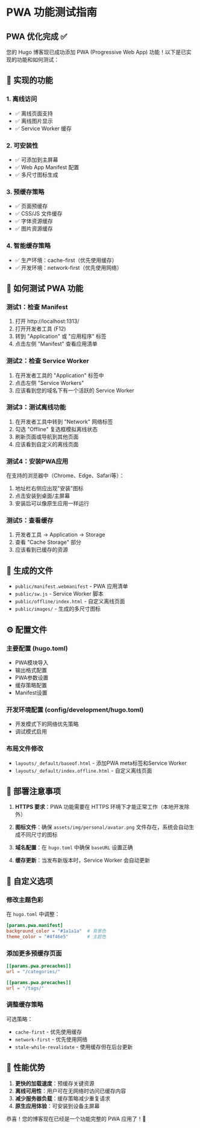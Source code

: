 # PWA 功能测试指南

## PWA 优化完成 ✅

您的 Hugo 博客现已成功添加 PWA (Progressive Web App) 功能！以下是已实现的功能和如何测试：

## 🎉 实现的功能

### 1. 离线访问
- ✅ 离线页面支持
- ✅ 离线图片显示
- ✅ Service Worker 缓存

### 2. 可安装性
- ✅ 可添加到主屏幕
- ✅ Web App Manifest 配置
- ✅ 多尺寸图标生成

### 3. 预缓存策略
- ✅ 页面预缓存
- ✅ CSS/JS 文件缓存
- ✅ 字体资源缓存
- ✅ 图片资源缓存

### 4. 智能缓存策略
- ✅ 生产环境：cache-first（优先使用缓存）
- ✅ 开发环境：network-first（优先使用网络）

## 🧪 如何测试 PWA 功能

### 测试1：检查 Manifest
1. 打开 http://localhost:1313/
2. 打开开发者工具 (F12)
3. 转到 "Application" 或 "应用程序" 标签
4. 点击左侧 "Manifest" 查看应用清单

### 测试2：检查 Service Worker
1. 在开发者工具的 "Application" 标签中
2. 点击左侧 "Service Workers"
3. 应该看到您的域名下有一个活跃的 Service Worker

### 测试3：测试离线功能
1. 在开发者工具中转到 "Network" 网络标签
2. 勾选 "Offline" 复选框模拟离线状态
3. 刷新页面或导航到其他页面
4. 应该看到自定义的离线页面

### 测试4：安装PWA应用
在支持的浏览器中（Chrome、Edge、Safari等）：
1. 地址栏右侧应出现"安装"图标
2. 点击安装到桌面/主屏幕
3. 安装后可以像原生应用一样运行

### 测试5：查看缓存
1. 开发者工具 → Application → Storage
2. 查看 "Cache Storage" 部分
3. 应该看到已缓存的资源

## 📁 生成的文件

- `public/manifest.webmanifest` - PWA 应用清单
- `public/sw.js` - Service Worker 脚本
- `public/offline/index.html` - 自定义离线页面
- `public/images/` - 生成的多尺寸图标

## ⚙️ 配置文件

### 主要配置 (hugo.toml)
- PWA模块导入
- 输出格式配置
- PWA参数设置
- 缓存策略配置
- Manifest设置

### 开发环境配置 (config/development/hugo.toml)
- 开发模式下的网络优先策略
- 调试模式启用

### 布局文件修改
- `layouts/_default/baseof.html` - 添加PWA meta标签和Service Worker
- `layouts/_default/index.offline.html` - 自定义离线页面

## 🚀 部署注意事项

1. **HTTPS 要求**：PWA 功能需要在 HTTPS 环境下才能正常工作（本地开发除外）

2. **图标文件**：确保 `assets/img/personal/avatar.png` 文件存在，系统会自动生成不同尺寸的图标

3. **域名配置**：在 `hugo.toml` 中确保 `baseURL` 设置正确

4. **缓存更新**：当发布新版本时，Service Worker 会自动更新

## 🎨 自定义选项

### 修改主题色彩
在 `hugo.toml` 中调整：
```toml
[params.pwa.manifest]
background_color = "#1a1a1a"  # 背景色
theme_color = "#4f46e5"       # 主题色
```

### 添加更多预缓存页面
```toml
[[params.pwa.precaches]]
url = "/categories/"

[[params.pwa.precaches]]
url = "/tags/"
```

### 调整缓存策略
可选策略：
- `cache-first` - 优先使用缓存
- `network-first` - 优先使用网络
- `stale-while-revalidate` - 使用缓存但在后台更新

## 🎯 性能优势

1. **更快的加载速度**：预缓存关键资源
2. **离线可用性**：用户可在无网络时访问已缓存内容
3. **减少服务器负载**：缓存策略减少重复请求
4. **原生应用体验**：可安装到设备主屏幕

恭喜！您的博客现在已经是一个功能完整的 PWA 应用了！🎉
